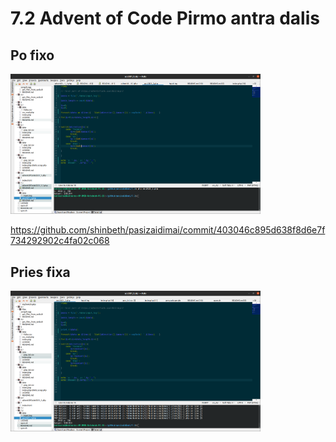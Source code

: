 # 7.2 Advent of Code Pirmo antra dalis

## Po fixo

<img src="docs/img/7.2.fixed.png" width="400">

https://github.com/shinbeth/pasizaidimai/commit/403046c895d638f8d6e7f734292902c4fa02c068

## Pries fixa

<img src="docs/img/7.2.png" width="400">
